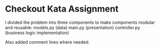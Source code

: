 # Checkout Kata Assignment

I divided the problem into three components to make components modular and reusable: 
models.py (data) 
main.py (presentation)
controller.py (business logic implementation)

Also added comment lines where needed.

